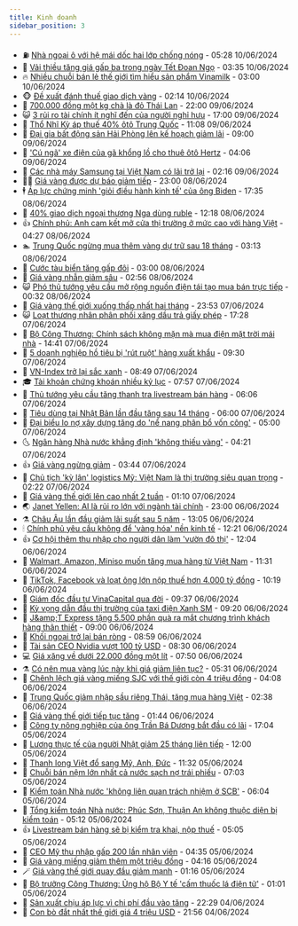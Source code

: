 ```yaml
---
title: Kinh doanh
sidebar_position: 3
---
```


<!-- vnexpress-kinh-doanh:START -->
- ⛽️ [Nhà ngoại ô với hệ mái dốc hai lớp chống nóng](https://vnexpress.net/nha-ngoai-o-voi-he-mai-doc-hai-lop-chong-nong-4756484.html) - 05:28 10/06/2024
- 🐲 [Vải thiều tăng giá gấp ba trong ngày Tết Đoan Ngọ](https://vnexpress.net/vai-thieu-tang-gia-gap-ba-trong-ngay-tet-doan-ngo-4756360.html) - 03:35 10/06/2024
- 🔥 [Nhiều chuỗi bán lẻ thế giới tìm hiểu sản phẩm Vinamilk](https://vnexpress.net/nhieu-chuoi-ban-le-the-gioi-tim-hieu-san-pham-vinamilk-4756297.html) - 03:00 10/06/2024
- 🐵 [Đề xuất đánh thuế giao dịch vàng](https://vnexpress.net/de-xuat-danh-thue-giao-dich-vang-4756344.html) - 02:14 10/06/2024
- 🦅 [700.000 đồng một kg chà là đỏ Thái Lan](https://vnexpress.net/700-000-dong-mot-kg-cha-la-do-thai-lan-4755987.html) - 22:00 09/06/2024
- 😺 [3 rủi ro tài chính ít nghĩ đến của người nghỉ hưu](https://vnexpress.net/3-rui-ro-tai-chinh-it-nghi-den-cua-nguoi-nghi-huu-4752283.html) - 17:00 09/06/2024
- 🤩 [Thổ Nhĩ Kỳ áp thuế 40% ôtô Trung Quốc](https://vnexpress.net/tho-nhi-ky-ap-thue-40-oto-trung-quoc-4756223.html) - 11:08 09/06/2024
- 🌮 [Đại gia bất động sản Hải Phòng lên kế hoạch giảm lãi](https://vnexpress.net/dai-gia-bat-dong-san-hai-phong-len-ke-hoach-giam-lai-4756141.html) - 09:00 09/06/2024
- 🧰 [&#39;Cú ngã&#39; xe điện của gã khổng lồ cho thuê ôtô Hertz](https://vnexpress.net/cu-nga-xe-dien-cua-ga-khong-lo-cho-thue-oto-hertz-4756088.html) - 04:06 09/06/2024
- 🤔 [Các nhà máy Samsung tại Việt Nam có lãi trở lại](https://vnexpress.net/cac-nha-may-samsung-tai-viet-nam-co-lai-tro-lai-4756114.html) - 02:16 09/06/2024
- 🧑‍💻 [Giá vàng được dự báo giảm tiếp](https://vnexpress.net/gia-vang-duoc-du-bao-giam-tiep-4756062.html) - 23:00 08/06/2024
- 🕴 [Áp lực chứng minh &#39;giỏi điều hành kinh tế&#39; của ông Biden](https://vnexpress.net/ap-luc-chung-minh-gioi-dieu-hanh-kinh-te-cua-ong-biden-4756036.html) - 17:35 08/06/2024
- 🦩 [40% giao dịch ngoại thương Nga dùng ruble](https://vnexpress.net/40-giao-dich-ngoai-thuong-nga-dung-ruble-4756030.html) - 12:18 08/06/2024
- 👍 [Chính phủ: Anh cam kết mở cửa thị trường ở mức cao với hàng Việt](https://vnexpress.net/chinh-phu-anh-cam-ket-mo-cua-thi-truong-o-muc-cao-voi-hang-viet-4755901.html) - 04:27 08/06/2024
- 🏊 [Trung Quốc ngừng mua thêm vàng dự trữ sau 18 tháng](https://vnexpress.net/trung-quoc-ngung-mua-them-vang-du-tru-sau-18-thang-4755869.html) - 03:13 08/06/2024
- 🤡 [Cước tàu biển tăng gấp đôi](https://vnexpress.net/cuoc-tau-bien-tang-gap-doi-4755711.html) - 03:00 08/06/2024
- 👀 [Giá vàng nhẫn giảm sâu](https://vnexpress.net/gia-vang-moi-nhat-hom-nay-8-6-4755891.html) - 02:56 08/06/2024
- 😺 [Phó thủ tướng yêu cầu mở rộng nguồn điện tái tạo mua bán trực tiếp](https://vnexpress.net/pho-thu-tuong-yeu-cau-mo-rong-nguon-dien-tai-tao-mua-ban-truc-tiep-4755811.html) - 00:32 08/06/2024
- 🦣 [Giá vàng thế giới xuống thấp nhất hai tháng](https://vnexpress.net/gia-vang-the-gioi-xuong-thap-nhat-hai-thang-4755826.html) - 23:53 07/06/2024
- 😺 [Loạt thương nhân phân phối xăng dầu trả giấy phép](https://vnexpress.net/loat-thuong-nhan-phan-phoi-xang-dau-tra-giay-phep-4755809.html) - 17:28 07/06/2024
- 💼 [Bộ Công Thương: Chính sách không mặn mà mua điện mặt trời mái nhà](https://vnexpress.net/bo-cong-thuong-chinh-sach-khong-man-ma-mua-dien-mat-troi-4755639.html) - 14:41 07/06/2024
- 🤗 [5 doanh nghiệp hồ tiêu bị &#39;rút ruột&#39; hàng xuất khẩu](https://vnexpress.net/5-doanh-nghiep-ho-tieu-bi-rut-ruot-hang-xuat-khau-4755675.html) - 09:30 07/06/2024
- 👀 [VN-Index trở lại sắc xanh](https://vnexpress.net/chung-khoan-hom-nay-7-6-tro-lai-sac-xanh-4755674.html) - 08:49 07/06/2024
- 🎓 [Tài khoản chứng khoán nhiều kỷ lục](https://vnexpress.net/tai-khoan-chung-khoan-nhieu-ky-luc-4755607.html) - 07:57 07/06/2024
- 🗽 [Thủ tướng yêu cầu tăng thanh tra livestream bán hàng](https://vnexpress.net/thu-tuong-yeu-cau-tang-thanh-tra-livestream-ban-hang-4755604.html) - 06:06 07/06/2024
- 🚀 [Tiêu dùng tại Nhật Bản lần đầu tăng sau 14 tháng](https://vnexpress.net/tieu-dung-tai-nhat-ban-lan-dau-tang-sau-14-thang-4755556.html) - 06:00 07/06/2024
- 🤗 [Đại biểu lo nợ xây dựng tăng do &#39;nể nang phân bổ vốn công&#39;](https://vnexpress.net/dai-bieu-lo-no-xay-dung-tang-do-ne-nang-phan-bo-von-cong-4755552.html) - 05:00 07/06/2024
- 🌜 [Ngân hàng Nhà nước khẳng định &#39;không thiếu vàng&#39;](https://vnexpress.net/ngan-hang-nha-nuoc-khang-dinh-khong-thieu-vang-4755561.html) - 04:21 07/06/2024
- 👍 [Giá vàng ngừng giảm](https://vnexpress.net/gia-vang-moi-nhat-hom-nay-7-6-4755531.html) - 03:44 07/06/2024
- 🤖 [Chủ tịch &#39;kỳ lân&#39; logistics Mỹ: Việt Nam là thị trường siêu quan trọng](https://vnexpress.net/chu-tich-ky-lan-logistics-my-viet-nam-la-thi-truong-sieu-quan-trong-4755298.html) - 02:22 07/06/2024
- 🫣 [Giá vàng thế giới lên cao nhất 2 tuần](https://vnexpress.net/gia-vang-the-gioi-len-cao-nhat-2-tuan-4755412.html) - 01:10 07/06/2024
- 🌏 [Janet Yellen: AI là rủi ro lớn với ngành tài chính](https://vnexpress.net/janet-yellen-ai-la-rui-ro-lon-voi-nganh-tai-chinh-4755227.html) - 23:00 06/06/2024
- ⚗️ [Châu Âu lần đầu giảm lãi suất sau 5 năm](https://vnexpress.net/chau-au-lan-dau-giam-lai-suat-sau-5-nam-4755312.html) - 13:05 06/06/2024
- 🕯 [Chính phủ yêu cầu không để &#39;vàng hóa&#39; nền kinh tế](https://vnexpress.net/chinh-phu-yeu-cau-khong-de-vang-hoa-nen-kinh-te-4755304.html) - 12:21 06/06/2024
- 👍 [Cơ hội thêm thu nhập cho người dân làm &#39;vườn đô thị&#39;](https://vnexpress.net/co-hoi-them-thu-nhap-cho-nguoi-dan-lam-vuon-do-thi-4755265.html) - 12:04 06/06/2024
- 🤠 [Walmart, Amazon, Miniso muốn tăng mua hàng từ Việt Nam](https://vnexpress.net/walmart-amazon-miniso-muon-tang-mua-hang-tu-viet-nam-4755141.html) - 11:31 06/06/2024
- 🌊 [TikTok, Facebook và loạt ông lớn nộp thuế hơn 4.000 tỷ đồng](https://vnexpress.net/tiktok-facebook-va-loat-ong-lon-nop-thue-hon-4-000-ty-dong-tu-dau-nam-4755251.html) - 10:19 06/06/2024
- 🌈 [Giám đốc đầu tư VinaCapital qua đời](https://vnexpress.net/giam-doc-dau-tu-vinacapital-qua-doi-4755221.html) - 09:37 06/06/2024
- 🥳 [Kỳ vọng dẫn đầu thị trường của taxi điện Xanh SM](https://vnexpress.net/ky-vong-dan-dau-thi-truong-cua-taxi-dien-xanh-sm-4755170.html) - 09:20 06/06/2024
- 🐻 [J&amp;amp;T Express tặng 5.500 phần quà ra mắt chương trình khách hàng thân thiết](https://vnexpress.net/j-t-express-tang-5-500-phan-qua-ra-mat-chuong-trinh-khach-hang-than-thiet-4754949.html) - 09:00 06/06/2024
- 💫 [Khối ngoại trở lại bán ròng](https://vnexpress.net/chung-khoan-hom-nay-6-6-khoi-ngoai-tro-lai-ban-rong-4755157.html) - 08:59 06/06/2024
- 🤩 [Tài sản CEO Nvidia vượt 100 tỷ USD](https://vnexpress.net/tai-san-ceo-nvidia-vuot-100-ty-usd-4755105.html) - 08:30 06/06/2024
- 💻 [Giá xăng về dưới 22.000 đồng một lít](https://vnexpress.net/gia-xang-moi-nhat-hom-nay-6-6-4755133.html) - 07:50 06/06/2024
- ⚗️ [Có nên mua vàng lúc này khi giá giảm liên tục?](https://vnexpress.net/co-nen-mua-vang-luc-nay-4754959.html) - 05:31 06/06/2024
- 🌈 [Chênh lệch giá vàng miếng SJC với thế giới còn 4 triệu đồng](https://vnexpress.net/gia-vang-moi-nhat-hom-nay-6-6-4755018.html) - 04:08 06/06/2024
- 🌝 [Trung Quốc giảm nhập sầu riêng Thái, tăng mua hàng Việt](https://vnexpress.net/trung-quoc-giam-nhap-sau-rieng-thai-tang-mua-hang-viet-4754894.html) - 02:38 06/06/2024
- 🥸 [Giá vàng thế giới tiếp tục tăng](https://vnexpress.net/gia-vang-the-gioi-tiep-tuc-tang-4754913.html) - 01:44 06/06/2024
- 🦆 [Công ty nông nghiệp của ông Trần Bá Dương bắt đầu có lãi](https://vnexpress.net/cong-ty-nong-nghiep-cua-ong-tran-ba-duong-bat-dau-co-lai-4754837.html) - 17:04 05/06/2024
- 🌋 [Lương thực tế của người Nhật giảm 25 tháng liên tiếp](https://vnexpress.net/luong-thuc-te-cua-nguoi-nhat-giam-25-thang-lien-tiep-4754723.html) - 12:00 05/06/2024
- 🦍 [Thanh long Việt đổ sang Mỹ, Anh, Đức](https://vnexpress.net/thanh-long-viet-do-sang-my-anh-duc-4754691.html) - 11:32 05/06/2024
- 🤔 [Chuỗi bán nệm lớn nhất cả nước sạch nợ trái phiếu](https://vnexpress.net/chuoi-ban-nem-lon-nhat-ca-nuoc-sach-no-trai-phieu-4754524.html) - 07:03 05/06/2024
- 🧰 [Kiểm toán Nhà nước &#39;không liên quan trách nhiệm ở SCB&#39;](https://vnexpress.net/kiem-toan-nha-nuoc-khong-lien-quan-trach-nhiem-o-scb-4754593.html) - 06:04 05/06/2024
- 🌝 [Tổng kiểm toán Nhà nước: Phúc Sơn, Thuận An không thuộc diện bị kiểm toán](https://vnexpress.net/chat-van-tong-kiem-toan-nha-nuoc-ngo-van-tuan-sang-5-6-4754417-tong-thuat.html) - 05:12 05/06/2024
- 👍 [Livestream bán hàng sẽ bị kiểm tra khai, nộp thuế](https://vnexpress.net/livestream-ban-hang-se-bi-kiem-tra-khai-nop-thue-4754290.html) - 05:05 05/06/2024
- 🗽 [CEO Mỹ thu nhập gấp 200 lần nhân viên](https://vnexpress.net/ceo-my-thu-nhap-gap-200-lan-nhan-vien-4754499.html) - 04:35 05/06/2024
- 🐎 [Giá vàng miếng giảm thêm một triệu đồng](https://vnexpress.net/gia-vang-moi-nhat-hom-nay-5-6-4754554.html) - 04:16 05/06/2024
- 🪄 [Giá vàng thế giới quay đầu giảm mạnh](https://vnexpress.net/gia-vang-the-gioi-quay-dau-giam-manh-4754411.html) - 01:16 05/06/2024
- 🎊 [Bộ trưởng Công Thương: Ủng hộ Bộ Y tế &#39;cấm thuốc lá điện tử&#39;](https://vnexpress.net/chat-van-bo-truong-cong-thuong-sang-5-6-4754408-tong-thuat.html) - 01:01 05/06/2024
- 🗽 [Sản xuất chịu áp lực vì chi phí đầu vào tăng](https://vnexpress.net/san-xuat-chiu-ap-luc-vi-chi-phi-dau-vao-tang-4753847.html) - 22:29 04/06/2024
- 🦩 [Con bò đắt nhất thế giới giá 4 triệu USD](https://vnexpress.net/con-bo-dat-nhat-the-gioi-gia-4-trieu-usd-4754340.html) - 21:56 04/06/2024<!-- vnexpress-kinh-doanh:END -->
